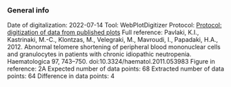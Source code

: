 ### General info
Date of digitalization: 2022-07-14
Tool: WebPlotDigitizer
Protocol: [Protocol: digitization of data from published plots](https://docs.google.com/document/d/1_1nBvEXhtbIPfT8JFYNABqFKIYmOwIC3PvEwoC4pKlM/edit?usp=sharing)
Full reference: Pavlaki, K.I., Kastrinaki, M.-C., Klontzas, M., Velegraki, M., Mavroudi, I., Papadaki, H.A., 2012. Abnormal telomere shortening of peripheral blood mononuclear cells and granulocytes in patients with chronic idiopathic neutropenia. Haematologica 97, 743–750. doi:10.3324/haematol.2011.053983
Figure in reference: 2A
Expected number of data points: 68
Extracted number of data points: 64
Difference in data points: 4